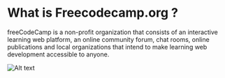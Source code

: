 # What is Freecodecamp.org ?

freeCodeCamp is a non-profit organization that consists of an interactive learning web platform, an online community forum, chat rooms, online publications and local organizations that intend to make learning web development accessible to anyone.

![Alt text](https://www.i-programmer.info/images/stories/News/2016/April/B/freecodecamp7.jpg)
